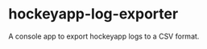 hockeyapp-log-exporter
======================

A console app to export hockeyapp logs to a CSV format.